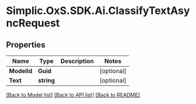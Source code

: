 # Simplic.OxS.SDK.Ai.ClassifyTextAsyncRequest

## Properties

Name | Type | Description | Notes
------------ | ------------- | ------------- | -------------
**ModelId** | **Guid** |  | [optional] 
**Text** | **string** |  | [optional] 

[[Back to Model list]](../README.md#documentation-for-models) [[Back to API list]](../README.md#documentation-for-api-endpoints) [[Back to README]](../README.md)

